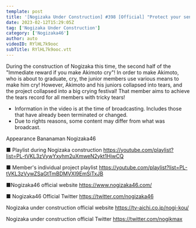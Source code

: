 ```yaml
---
template: post
title: '[Nogizaka Under Construction] #398 [Official] "Protect your seniors! Proxy game battle!" part 2. 2023.02.12 OA'
date: 2023-02-12T15:29:05Z
tag: ['Nogizaka Under Construction']
category: ['Nogizaka46']
author: auto 
videoID: RYlHL7k9ooc
subTitle: RYlHL7k9ooc.vtt
---
```

During the construction of Nogizaka this time, the second half of the "Immediate reward if you make Akimoto cry"!
In order to make Akimoto, who is about to graduate, cry, the junior members use various means to make him cry!
However, Akimoto and his juniors collapsed into tears, and the project collapsed into a big crying festival!
That member aims to achieve the tears record for all members with tricky tears!

* Information in the video is at the time of broadcasting. Includes those that have already been terminated or changed.
* Due to rights reasons, some content may differ from what was broadcast.

Appearance
Bananaman Nogizaka46

■ Playlist during Nogizaka construction
https://youtube.com/playlist?list=PL-tVKL3zVywYxyhm2uXmweN2ykt1HjwCQ

■ Member's individual project playlist
https://youtube.com/playlist?list=PL-tVKL3zVywZSaGtTmBDMVXl9EmSiTxJB

■Nogizaka46 official website
https://www.nogizaka46.com/

■ Nogizaka46 Official Twitter
https://twitter.com/nogizaka46

Nogizaka under construction official website
https://tv-aichi.co.jp/nogi-kou/

Nogizaka under construction official Twitter
https://twitter.com/nogikmax
